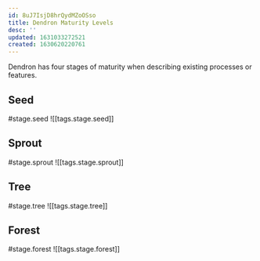```yaml
---
id: 8uJ7IsjD8hrQydMZoOSso
title: Dendron Maturity Levels
desc: ''
updated: 1631033272521
created: 1630620220761
---
```


Dendron has four stages of maturity when describing existing processes or features.

## Seed
#stage.seed
![[tags.stage.seed]]

## Sprout
#stage.sprout
![[tags.stage.sprout]]

## Tree
#stage.tree
![[tags.stage.tree]]

## Forest
#stage.forest
![[tags.stage.forest]]
